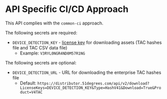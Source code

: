 # API Specific CI/CD Approach
This API complies with the `common-ci` approach.

The following secrets are required:
* `DEVICE_DETECTION_KEY` - [license key](https://51degrees.com/pricing) for downloading assets (TAC hashes file and TAC CSV data file)
    * Example: `V3RYL0NGR4ND0M57R1NG`

The following secrets are optional:
* `DEVICE_DETECTION_URL` - URL for downloading the enterprise TAC hashes file
    * Default: `https://distributor.51degrees.com/api/v2/download?LicenseKeys=DEVICE_DETECTION_KEY&Type=HashV41&Download=True&Product=V4TAC`
